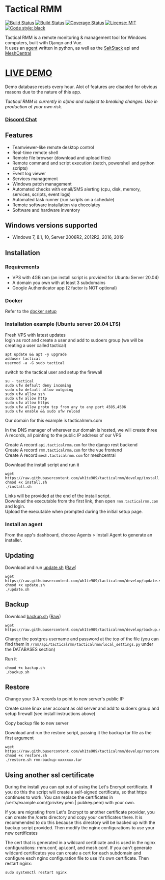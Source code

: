 # Tactical RMM

[![Build Status](https://travis-ci.com/wh1te909/tacticalrmm.svg?branch=develop)](https://travis-ci.com/wh1te909/tacticalrmm)
[![Build Status](https://dev.azure.com/dcparsi/Tactical%20RMM/_apis/build/status/wh1te909.tacticalrmm?branchName=develop)](https://dev.azure.com/dcparsi/Tactical%20RMM/_build/latest?definitionId=4&branchName=develop)
[![Coverage Status](https://coveralls.io/repos/github/wh1te909/tacticalrmm/badge.svg?branch=develop&kill_cache=1)](https://coveralls.io/github/wh1te909/tacticalrmm?branch=develop)
[![License: MIT](https://img.shields.io/badge/License-MIT-blue.svg)](https://opensource.org/licenses/MIT)
[![Code style: black](https://img.shields.io/badge/code%20style-black-000000.svg)](https://github.com/python/black)

Tactical RMM is a remote monitoring & management tool for Windows computers, built with Django and Vue.\
It uses an [agent](https://github.com/wh1te909/winagent) written in python, as well as the [SaltStack](https://github.com/saltstack/salt) api and [MeshCentral](https://github.com/Ylianst/MeshCentral)

# [LIVE DEMO](https://rmm.xlawgaming.com/)
Demo database resets every hour. Alot of features are disabled for obvious reasons due to the nature of this app.

*Tactical RMM is currently in alpha and subject to breaking changes. Use in production at your own risk.*

### [Discord Chat](https://discord.gg/upGTkWp)

## Features

- Teamviewer-like remote desktop control
- Real-time remote shell
- Remote file browser (download and upload files)
- Remote command and script execution (batch, powershell and python scripts)
- Event log viewer
- Services management
- Windows patch management
- Automated checks with email/SMS alerting (cpu, disk, memory, services, scripts, event logs)
- Automated task runner (run scripts on a schedule)
- Remote software installation via chocolatey
- Software and hardware inventory

## Windows versions supported

- Windows 7, 8.1, 10, Server 2008R2, 2012R2, 2016, 2019

## Installation

### Requirements
- VPS with 4GB ram (an install script is provided for Ubuntu Server 20.04)
- A domain you own with at least 3 subdomains
- Google Authenticator app (2 factor is NOT optional)

### Docker
Refer to the [docker setup](docker/readme.md)


### Installation example (Ubuntu server 20.04 LTS)

Fresh VPS with latest updates\
login as root and create a user and add to sudoers group (we will be creating a user called tactical)
```
apt update && apt -y upgrade
adduser tactical
usermod -a -G sudo tactical
```

switch to the tactical user and setup the firewall
```
su - tactical
sudo ufw default deny incoming
sudo ufw default allow outgoing
sudo ufw allow ssh
sudo ufw allow http
sudo ufw allow https
sudo ufw allow proto tcp from any to any port 4505,4506
sudo ufw enable && sudo ufw reload
```

Our domain for this example is tacticalrmm.com

In the DNS manager of wherever our domain is hosted, we will create three A records, all pointing to the public IP address of our VPS

Create A record ```api.tacticalrmm.com``` for the django rest backend\
Create A record ```rmm.tacticalrmm.com``` for the vue frontend\
Create A record ```mesh.tacticalrmm.com``` for meshcentral

Download the install script and run it

```
wget https://raw.githubusercontent.com/wh1te909/tacticalrmm/develop/install.sh
chmod +x install.sh
./install.sh
```

 Links will be provided at the end of the install script.\
 Download the executable from the first link, then open ```rmm.tacticalrmm.com``` and login.\
 Upload the executable when prompted during the initial setup page.


### Install an agent
From the app's dashboard, choose Agents > Install Agent to generate an installer.

## Updating
Download and run [update.sh](./update.sh) ([Raw](https://raw.githubusercontent.com/wh1te909/tacticalrmm/develop/update.sh))
```
wget https://raw.githubusercontent.com/wh1te909/tacticalrmm/develop/update.sh
chmod +x update.sh
./update.sh
```

## Backup
Download [backup.sh](./backup.sh) ([Raw](https://raw.githubusercontent.com/wh1te909/tacticalrmm/develop/backup.sh))
```
wget https://raw.githubusercontent.com/wh1te909/tacticalrmm/develop/backup.sh
```
Change the postgres username and password at the top of the file (you can find them in `/rmm/api/tacticalrmm/tacticalrmm/local_settings.py` under the DATABASES section)

Run it
```
chmod +x backup.sh
./backup.sh
```

## Restore
Change your 3 A records to point to new server's public IP

Create same linux user account as old server and add to sudoers group and setup firewall (see install instructions above)

Copy backup file to new server

Download and run the restore script, passing it the backup tar file as the first argument
```
wget https://raw.githubusercontent.com/wh1te909/tacticalrmm/develop/restore.sh
chmod +x restore.sh
./restore.sh rmm-backup-xxxxxxx.tar
```

## Using another ssl certificate
During the install you can opt out of using the Let's Encrypt certificate. If you do this the script will create a self-signed certificate, so that https continues to work. You can replace the certificates in /certs/example.com/(privkey.pem | pubkey.pem) with your own. 

If you are migrating from Let's Encrypt to another certificate provider, you can create the /certs directory and copy your certificates there. It is recommended to do this because this directory will be backed up with the backup script provided. Then modify the nginx configurations to use your new certificates

The cert that is generated in a wildcard certificate and is used in the nginx configurations: rmm.conf, api.conf, and mesh.conf. If you can't generate wildcard certificates you can create a cert for each subdomain and configure each nginx configuration file to use it's own certificate. Then restart nginx:

```
sudo systemctl restart nginx
```